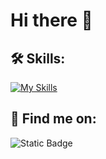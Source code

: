 # Hi there 👋

## 🛠 Skills:

[![My Skills](https://skillicons.dev/icons?i=c,cpp,java,py,r,html,css,js&perline=4)](https://skillicons.dev)

## 🎀 Find me on:
![Static Badge](https://img.shields.io/badge/Linked%20In-black?style=for-the-badge&logo=linkedin&link=https%3A%2F%2Fwww.linkedin.com%2Fin%2Fdragana-usovic-801452225%2F)



